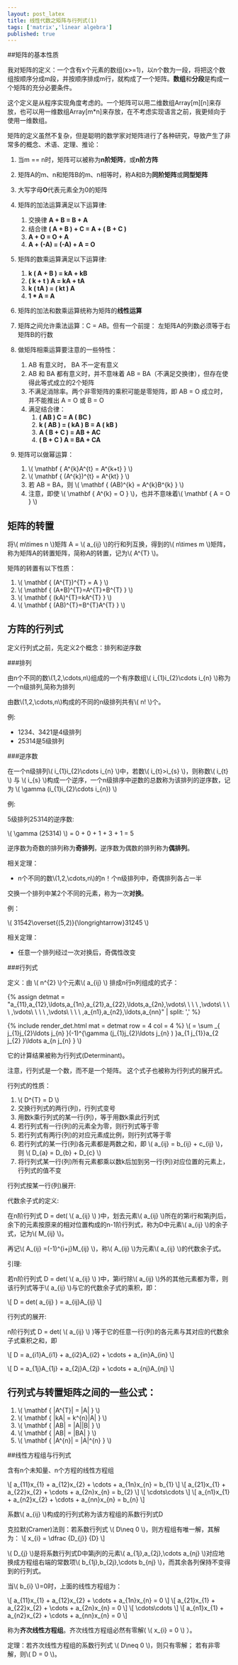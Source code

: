 ```yaml
---
layout: post_latex
title: 线性代数之矩阵与行列式(1)
tags: ['matrix','linear algebra']
published: true
---
```


##矩阵的基本性质

我对矩阵的定义：一个含有x个元素的数组(x>=1)，以n个数为一段，将把这个数组按顺序分成m段，并按顺序排成m行，就构成了一个矩阵。**数组**和**分段**是构成一个矩阵的充分必要条件。

这个定义是从程序实现角度考虑的。一个矩阵可以用二维数组Array\[m\]\[n\]来存放，也可以用一维数组Array\[m*n\]来存放，在不考虑实现语言之前，我更倾向于使用一维数组。

矩阵的定义虽然不复杂，但是聪明的数学家对矩阵进行了各种研究，导致产生了非常多的概念、术语、定理、推论：

<!--more-->

1. 当m == n时，矩阵可以被称为**n阶矩阵**，或**n阶方阵**
2. 矩阵A的m、n和矩阵B的m、n相等时，称A和B为**同阶矩阵**或**同型矩阵**
3. 大写字母**O**代表元素全为0的矩阵
4. 矩阵的加法运算满足以下运算律:
	1. 交换律 **A + B = B + A**
	2. 结合律 **( A + B ) + C = A + ( B + C )**
	3. **A + O = O + A**
	4. **A + (-A) = (-A) + A = O**
5. 矩阵的数乘运算满足以下运算律:

    1. **k ( A + B ) = kA + kB**
    2. **( k + t ) A = kA + tA**
    3. **k ( tA ) = ( kt ) A**
    4. **1 * A = A**
6. 矩阵的加法和数乘运算统称为矩阵的**线性运算**
7. 矩阵之间允许乘法运算：C = AB。但有一个前提：
    左矩阵A的列数必须等于右矩阵B的行数
8. 做矩阵相乘运算要注意的一些特性：
	1. AB 有意义时， BA 不一定有意义
	2. AB 和 BA 都有意义时，并不意味着 AB = BA（不满足交换律），但存在使得此等式成立的2个矩阵
	3. 不满足消除率。两个非零矩阵的乘积可能是零矩阵，即 AB = O 成立时，并不能推出 A = O 或 B = O
	4. 满足结合律：
		1. **( AB ) C = A ( BC )**
		2. **k ( AB ) = ( kA ) B = A ( kB )**
		3. **A ( B + C ) = AB + AC**
		4. **( B + C ) A = BA + CA**
9. 矩阵可以做幂运算：
	1. \\( \\mathbf \{ A\^\{k\}A\^\{t\} = A\^\{k+t\} \} \\)
	2. \\( \\mathbf \{ (A\^\{k\})\^\{t\} = A\^\{kt\} \} \\)
	3. 若 AB = BA，则 \\( \\mathbf \{ (AB)\^\{k\} = A\^\{k\}B\^\{k\} \} \\)
	4. 注意，即使 \\( \\mathbf \{ A\^\{k\} = O \} \\)，也并不意味着\\( \\mathbf \{  A = O \} \\)


## 矩阵的转置

将\\( m\\times n \\)矩阵 A = \\( a\_\{ij\} \\)的行和列互换，得到的\\( n\\times m \\)矩阵，称为矩阵A的转置矩阵，简称A的转置，记为\\( A\^\{T\} \\)。

矩阵的转置有以下性质：

1. \\( \\mathbf \{ (A\^\{T\})\^\{T\} = A \}  \\)
2. \\( \\mathbf \{ (A+B)\^\{T\}=A\^\{T\}+B\^\{T\} \} \\)
3. \\( \\mathbf \{ (kA)\^\{T\}=kA\^\{T\} \} \\)
4. \\( \\mathbf \{ (AB)\^\{T\}=B\^\{T\}A\^\{T\} \} \\)

## 方阵的行列式

定义行列式之前，先定义2个概念：排列和逆序数

###排列

由n个不同的数\\(1,2,\\cdots,n\\)组成的一个有序数组\\( i\_\{1\}i\_\{2\}\cdots i\_\{n\} \\)称为一个n级排列,简称为排列

由数\\(1,2,\\cdots,n\\)构成的不同的n级排列共有\\( n! \\)个。

例:

- 1234、3421是4级排列
- 25314是5级排列

###逆序数

在一个n级排列\\( i\_\{1\}i\_\{2\}\cdots i\_\{n\} \\)中，若数\\( i\_\{t\}\>i\_\{s\} \\)，则称数\\( i\_\{t\} \\) 与 \\( i\_\{s\} \\)构成一个逆序，一个n级排序中逆数的总数称为该排列的逆序数，记为
\\( \\gamma (i\_\{1\}i\_\{2\}\cdots i\_\{n\}) \\)

例:

5级排列25314的逆序数:

\\( \\gamma (25314) \\) = 0 + 0 + 1 + 3 + 1 = 5



逆序数为奇数的排列称为**奇排列**，逆序数为偶数的排列称为**偶排列**。

相关定理：

- n个不同的数\\(1,2,\\cdots,n\\)的n！个n级排列中，奇偶排列各占一半


交换一个排列中某2个不同的元素，称为一次**对换**。

例：

\\( 31542\overset\{(5,2)\}\{\longrightarrow\}31245 \\)

相关定理：

- 任意一个排列经过一次对换后，奇偶性改变


###行列式

定义：由 \\( n\^\{2\} \\)个元素\\( a\_\{ij\} \\) 排成n行n列组成的式子：


{% assign detmat = "a\_\{11\},a\_\{12\},\\ldots,a\_\{1n\},a\_\{21\},a\_\{22\},\ldots,a\_\{2n\},\\vdots\ \ \ \ ,\\vdots\ \ \ \ ,\\vdots\ \ \ \ ,\\vdots\ \ \ \ ,a\_\{n1\},a\_\{n2\},\\ldots,a\_\{nn\}" | split: ',' %}

{% include render_det.html mat = detmat row = 4 col = 4 %} \\( = \\sum \_\{ j\_\{1\}j\_\{2\}\\ldots j\_\{n\} \}(-1)\^\{\\gamma \(j\_\{1\}j\_\{2\}\\ldots j\_\{n\} ) \}a\_\{1 j\_\{1\}\}a\_\{2 j\_\{2\} \}\\ldots a\_\{n j\_\{n\} \} \\)

它的计算结果被称为行列式(Determinant)。

注意，行列式是一个数，而不是一个矩阵。
这个式子也被称为行列式的展开式。

行列式的性质：

1. \\( D\^\{T\} = D \\)
2. 交换行列式的两行(列)，行列式变号
3. 用数k乘行列式的某一行(列)，等于用数k乘此行列式
4. 若行列式有一行(列)的元素全为零，则行列式等于零
5. 若行列式有两行(列)的对应元素成比例，则行列式等于零
6. 若行列式的某一行(列)各元素都是两数之和，即 \\( a\_\{ij\} = b\_\{ij\} + c\_\{ij\} \\)，则 \\( D\_\{a\} = D\_\{b\} + D\_\{c\} \\)
7. 将行列式某一行(列)所有元素都乘以数k后加到另一行(列)对应位置的元素上，行列式的值不变

行列式按某一行(列)展开:


代数余子式的定义:

在n阶行列式 D = det( \\( a\_\{ij\} \\) )中，划去元素\\( a\_\{ij\} \\)所在的第i行和第j列后，余下的元素按原来的相对位置构成的n-1阶行列式，称为D中元素\\( a\_\{ij\} \\)的余子式，记为\\( M\_\{ij\} \\)。

再记\\( A\_\{ij\} =(-1)\^\{i+j\}M\_\{ij\} \\)，称\\( A\_\{ij\} \\)为元素\\( a\_\{ij\} \\)的代数余子式。

引理:

若n阶行列式 D = det( \\( a\_\{ij\} \\) )中，第i行除\\( a\_\{ij\} \\)外的其他元素都为零，则该行列式等于\\( a\_\{ij\} \\)与它的代数余子式的乘积，即：

\\[ D = det( a\_\{ij\} ) = a\_\{ij\}A\_\{ij\} \\] 

行列式的展开:

n阶行列式 D = det( \\( a\_\{ij\} \\) )等于它的任意一行(列)的各元素与其对应的代数余子式乘积之和，即


\\[ D = a\_\{i1\}A\_\{i1\} + a\_\{i2\}A\_\{i2\} + \\cdots + a\_\{in\}A\_\{in\} \\] 

\\[ D = a\_\{1j\}A\_\{1j\} + a\_\{2j\}A\_\{2j\} + \\cdots + a\_\{nj\}A\_\{nj\} \\]



## 行列式与转置矩阵之间的一些公式：

1. \\( \\mathbf \{ |A\^\{T\}| = |A| \} \\)
2. \\( \\mathbf \{ |kA| = k\^\{n\}|A| \} \\)
3. \\( \\mathbf \{ |AB| = |A||B| \} \\)
4. \\( \\mathbf \{ |AB| = |BA| \} \\)
5. \\( \\mathbf \{ |A\^\{n\}| = |A|\^\{n\} \} \\)


##线性方程组与行列式

含有n个未知量、n个方程的线性方程组

\\[ a\_\{11\}x\_\{1\} + a\_\{12\}x\_\{2\} + \\cdots + a\_\{1n\}x\_\{n\} = b\_\{1\} \\]
\\[ a\_\{21\}x\_\{1\} + a\_\{22\}x\_\{2\} + \\cdots + a\_\{2n\}x\_\{n\} = b\_\{2\} \\]
\\[ \\cdots\\cdots \\]
\\[ a\_\{n1\}x\_\{1\} + a\_\{n2\}x\_\{2\} + \\cdots + a\_\{nn\}x\_\{n\} = b\_\{n\} \\]

系数\\( a\_\{ij\} \\)构成的行列式称为该方程组的系数行列式D

克拉默(Cramer)法则：若系数行列式 \\( D\\neq 0 \\)，则方程组有唯一解，其解为：
\\[ x\_\{i\} = \\dfrac \{D\_\{j\}\} \{D\} \\]

\\( D\_\{j\} \\)是将系数行列式D中第j列的元素\\( a\_\{1j\},a\_\{2j\},\cdots a\_\{nj\} \\)对应地换成方程组右端的常数项\\( b\_\{1j\},b\_\{2j\},\cdots b\_\{nj\} \\)，而其余各列保持不变得到的行列式。

当\\( b\_\{i\} \\)=0时，上面的线性方程组为：

\\[ a\_\{11\}x\_\{1\} + a\_\{12\}x\_\{2\} + \\cdots + a\_\{1n\}x\_\{n\} = 0 \\]
\\[ a\_\{21\}x\_\{1\} + a\_\{22\}x\_\{2\} + \\cdots + a\_\{2n\}x\_\{n\} = 0 \\]
\\[ \\cdots\\cdots \\]
\\[ a\_\{n1\}x\_\{1\} + a\_\{n2\}x\_\{2\} + \\cdots + a\_\{nn\}x\_\{n\} = 0 \\]

称为**齐次线性方程组**。齐次线性方程组必然有零解( \\( x\_\{i\} = 0 \\) ）。

定理：若齐次线性方程组的系数行列式 \\( D\\neq 0 \\)，则只有零解； 若有非零解，则\\( D = 0 \\)。
